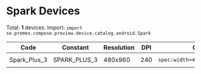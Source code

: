 # Spark Devices

Total: **1** devices. Import: `import se.premex.compose.preview.device.catalog.android.Spark`

| Code | Constant | Resolution | DPI | Compose Spec | Preview Usage |
|------|----------|------------|-----|-------------|---------------|
| Spark_Plus_3 | SPARK_PLUS_3 | 480x960 | 240 | `spec:width=480px,height=960px,dpi=240` | `@Preview(device = Spark.SPARK_PLUS_3)` |

<!-- Generated automatically. Do not edit manually. -->
